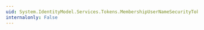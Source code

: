```yaml
---
uid: System.IdentityModel.Services.Tokens.MembershipUserNameSecurityTokenHandler.MembershipProvider
internalonly: False
---
```

